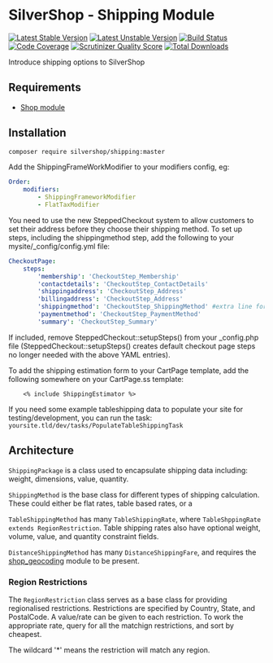 # SilverShop - Shipping Module

[![Latest Stable Version](https://poser.pugx.org/silvershop/shipping/v/stable.png)](https://packagist.org/packages/silvershop/shipping)
[![Latest Unstable Version](https://poser.pugx.org/silvershop/shipping/v/unstable.png)](https://packagist.org/packages/silvershop/shipping)
[![Build Status](https://secure.travis-ci.org/silvershop/silvershop-shipping.png)](http://travis-ci.org/silvershop/silvershop-shipping)
[![Code Coverage](https://scrutinizer-ci.com/g/silvershop/silvershop-shipping/badges/coverage.png?s=cae0140f6d9a99c35b20c23b8bbe88711d526246)](https://scrutinizer-ci.com/g/silvershop/silvershop-shipping/)
[![Scrutinizer Quality Score](https://scrutinizer-ci.com/g/silvershop/silvershop-shipping/badges/quality-score.png?s=802731e23565b5a7051b5622a56fccb7b764662a)](https://scrutinizer-ci.com/g/silvershop/silvershop-shipping/)
[![Total Downloads](https://poser.pugx.org/silvershop/shipping/downloads.png)](https://packagist.org/packages/silvershop/shipping)

Introduce shipping options to SilverShop

## Requirements

 * [Shop module](https://github.com/silvershop/silvershop-core)

## Installation

```sh
composer require silvershop/shipping:master
```

Add the ShippingFrameWorkModifier to your modifiers config, eg:

```yaml
Order:
    modifiers:
        - ShippingFrameworkModifier
        - FlatTaxModifier
```

You need to use the new SteppedCheckout system to allow customers to set their
address before they choose their shipping method. To set up steps, including the
shippingmethod step, add the following to your mysite/_config/config.yml file:

```yaml
CheckoutPage:
    steps:
		'membership': 'CheckoutStep_Membership'
        'contactdetails': 'CheckoutStep_ContactDetails'
        'shippingaddress': 'CheckoutStep_Address'
        'billingaddress': 'CheckoutStep_Address'
        'shippingmethod': 'CheckoutStep_ShippingMethod' #extra line for shipping method
        'paymentmethod': 'CheckoutStep_PaymentMethod'
        'summary': 'CheckoutStep_Summary'
```

If included, remove SteppedCheckout::setupSteps() from your _config.php file (SteppedCheckout::setupSteps() creates default checkout page steps no longer
needed with the above YAML entries).

To add the shipping estimation form to your CartPage template, add the following
somewhere on your CartPage.ss template:

```
    <% include ShippingEstimator %>
```

If you need some example tableshipping data to populate your site for testing/development,
you can run the task: `yoursite.tld/dev/tasks/PopulateTableShippingTask`

## Architecture

`ShippingPackage` is a class used to encapsulate shipping data including: weight, dimensions, value, quantity.

`ShippingMethod` is the base class for different types of shipping calculation.
These could either be flat rates, table based rates, or a

`TableShippingMethod` has many `TableShippingRate`, where `TableShppingRate extends RegionRestriction`.
Table shipping rates also have optional weight, volume, value, and quantity constraint fields.

`DistanceShippingMethod` has  many `DistanceShippingFare`, and requires the [shop_geocoding](https://github.com/burnbright/silverstripe-shop-geocoding) module to be present.

### Region Restrictions

The `RegionRestriction` class serves as a base class for providing regionalised restrictions.
Restrictions are specified by Country, State, and PostalCode. A value/rate can be given to each
restriction. To work the appropriate rate, query for all the matchign restrictions, and sort
by cheapest.

The wildcard '*' means the restriction will match any region.
